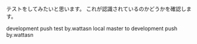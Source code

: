 テストをしてみたいと思います。
これが認識されているのかどうかを確認します。

development push test by.wattasn
local master to development push by.wattasn
